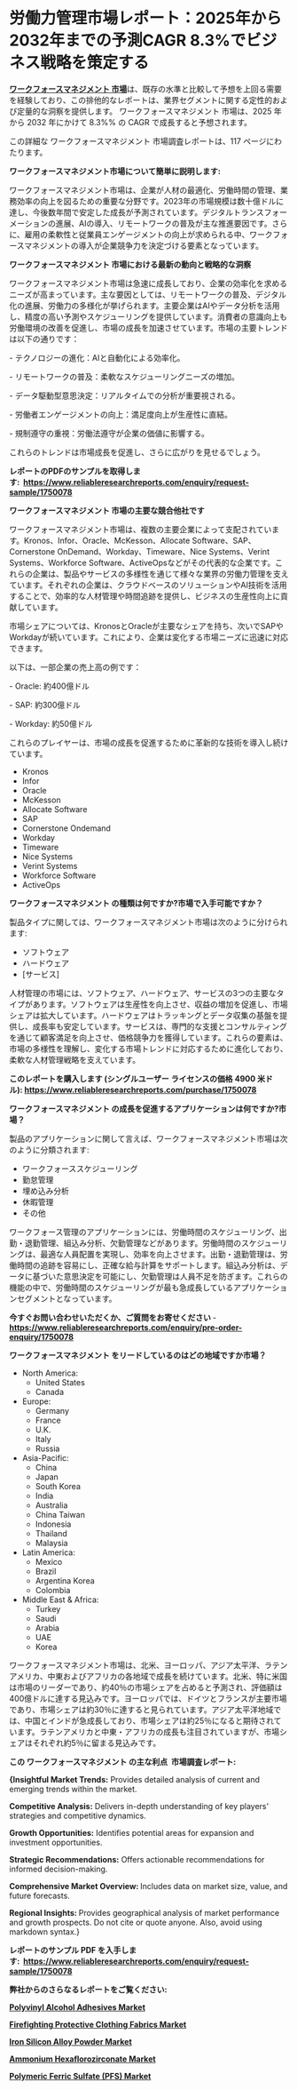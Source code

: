 <p><h1>労働力管理市場レポート：2025年から2032年までの予測CAGR 8.3%でビジネス戦略を策定する</h1></p><p data-sourcepos="1:1-1:157"><strong><a href="https://www.reliableresearchreports.com/workforce-management-r1750078?utm_campaign=107&utm_medium=36&utm_source=Github&utm_content=ia&utm_term=04022025&utm_id=workforce-management">ワークフォースマネジメント 市場</a></strong>は、既存の水準と比較して予想を上回る需要を経験しており、この排他的なレポートは、業界セグメントに関する定性的および定量的な洞察を提供します。 ワークフォースマネジメント 市場は、2025 年から 2032 年にかけて 8.3%% の CAGR で成長すると予想されます。</p>
<p data-sourcepos="3:1-3:50">この詳細な ワークフォースマネジメント 市場調査レポートは、117 ページにわたります。</p>
<p><strong>ワークフォースマネジメント市場について簡単に説明します:</strong></p>
<p><p>ワークフォースマネジメント市場は、企業が人材の最適化、労働時間の管理、業務効率の向上を図るための重要な分野です。2023年の市場規模は数十億ドルに達し、今後数年間で安定した成長が予測されています。デジタルトランスフォーメーションの進展、AIの導入、リモートワークの普及が主な推進要因です。さらに、雇用の柔軟性と従業員エンゲージメントの向上が求められる中、ワークフォースマネジメントの導入が企業競争力を決定づける要素となっています。</p></p>
<p><strong>ワークフォースマネジメント 市場における最新の動向と戦略的な洞察</strong></p>
<p><p>ワークフォースマネジメント市場は急速に成長しており、企業の効率化を求めるニーズが高まっています。主な要因としては、リモートワークの普及、デジタル化の進展、労働力の多様化が挙げられます。主要企業はAIやデータ分析を活用し、精度の高い予測やスケジューリングを提供しています。消費者の意識向上も労働環境の改善を促進し、市場の成長を加速させています。市場の主要トレンドは以下の通りです：</p><p>- テクノロジーの進化：AIと自動化による効率化。</p><p>- リモートワークの普及：柔軟なスケジューリングニーズの増加。</p><p>- データ駆動型意思決定：リアルタイムでの分析が重要視される。</p><p>- 労働者エンゲージメントの向上：満足度向上が生産性に直結。</p><p>- 規制遵守の重視：労働法遵守が企業の価値に影響する。</p><p>  </p><p>これらのトレンドは市場成長を促進し、さらに広がりを見せるでしょう。</p></p>
<p><strong>レポートのPDFのサンプルを取得します</strong><strong>:&nbsp;&nbsp;<a href="https://www.reliableresearchreports.com/enquiry/request-sample/1750078?utm_campaign=107&utm_medium=36&utm_source=Github&utm_content=ia&utm_term=04022025&utm_id=workforce-management">https://www.reliableresearchreports.com/enquiry/request-sample/1750078</a></strong></p>
<p><strong>ワークフォースマネジメント 市場の主要な競合他社です</strong></p>
<p><p>ワークフォースマネジメント市場は、複数の主要企業によって支配されています。Kronos、Infor、Oracle、McKesson、Allocate Software、SAP、Cornerstone OnDemand、Workday、Timeware、Nice Systems、Verint Systems、Workforce Software、ActiveOpsなどがその代表的な企業です。これらの企業は、製品やサービスの多様性を通じて様々な業界の労働力管理を支えています。それぞれの企業は、クラウドベースのソリューションやAI技術を活用することで、効率的な人材管理や時間追跡を提供し、ビジネスの生産性向上に貢献しています。</p><p>市場シェアについては、KronosとOracleが主要なシェアを持ち、次いでSAPやWorkdayが続いています。これにより、企業は変化する市場ニーズに迅速に対応できます。</p><p>以下は、一部企業の売上高の例です：</p><p>- Oracle: 約400億ドル</p><p>- SAP: 約300億ドル</p><p>- Workday: 約50億ドル</p><p>これらのプレイヤーは、市場の成長を促進するために革新的な技術を導入し続けています。</p></p>
<p><ul><li>Kronos</li><li>Infor</li><li>Oracle</li><li>McKesson</li><li>Allocate Software</li><li>SAP</li><li>Cornerstone Ondemand</li><li>Workday</li><li>Timeware</li><li>Nice Systems</li><li>Verint Systems</li><li>Workforce Software</li><li>ActiveOps</li></ul></p>
<p><strong>ワークフォースマネジメント の種類は何ですか?市場で入手可能ですか？</strong></p>
<p>製品タイプに関しては、ワークフォースマネジメント市場は次のように分けられます:</p>
<p><ul><li>ソフトウェア</li><li>ハードウェア</li><li>[サービス]</li></ul></p>
<p><p>人材管理の市場には、ソフトウェア、ハードウェア、サービスの3つの主要なタイプがあります。ソフトウェアは生産性を向上させ、収益の増加を促進し、市場シェアは拡大しています。ハードウェアはトラッキングとデータ収集の基盤を提供し、成長率も安定しています。サービスは、専門的な支援とコンサルティングを通じて顧客満足を向上させ、価格競争力を獲得しています。これらの要素は、市場の多様性を理解し、変化する市場トレンドに対応するために進化しており、柔軟な人材管理戦略を支えています。</p></p>
<p><strong>このレポートを購入します (シングルユーザー ライセンスの価格 4900 米ドル):&nbsp;<a href="https://www.reliableresearchreports.com/purchase/1750078?utm_campaign=107&utm_medium=36&utm_source=Github&utm_content=ia&utm_term=04022025&utm_id=workforce-management">https://www.reliableresearchreports.com/purchase/1750078</a></strong></p>
<p><strong>ワークフォースマネジメント の成長を促進するアプリケーションは何ですか?市場？</strong></p>
<p>製品のアプリケーションに関して言えば、ワークフォースマネジメント市場は次のように分類されます:</p>
<p><ul><li>ワークフォーススケジューリング</li><li>勤怠管理</li><li>埋め込み分析</li><li>休暇管理</li><li>その他</li></ul></p>
<p><p>ワークフォース管理のアプリケーションには、労働時間のスケジューリング、出勤・退勤管理、組込み分析、欠勤管理などがあります。労働時間のスケジューリングは、最適な人員配置を実現し、効率を向上させます。出勤・退勤管理は、労働時間の追跡を容易にし、正確な給与計算をサポートします。組込み分析は、データに基づいた意思決定を可能にし、欠勤管理は人員不足を防ぎます。これらの機能の中で、労働時間のスケジューリングが最も急成長しているアプリケーションセグメントとなっています。</p></p>
<p><strong>今すぐお問い合わせいただくか、ご質問をお寄せください</strong><strong>&nbsp;</strong>-<strong><a href="https://www.reliableresearchreports.com/enquiry/pre-order-enquiry/1750078?utm_campaign=107&utm_medium=36&utm_source=Github&utm_content=ia&utm_term=04022025&utm_id=workforce-management">https://www.reliableresearchreports.com/enquiry/pre-order-enquiry/1750078</a></strong></p>
<p><strong>ワークフォースマネジメント をリードしているのはどの地域ですか市場？</strong></p>
<p><ul>
    <li>
        North America:
        <ul>
            <li>United States</li>
            <li>Canada</li>
        </ul>
    </li>
    <li>
        Europe:
        <ul>
            <li>Germany</li>
            <li>France</li>
            <li>U.K.</li>
            <li>Italy</li>
            <li>Russia</li>
        </ul>
    </li>
    <li>
        Asia-Pacific:
        <ul>
            <li>China</li>
            <li>Japan</li>
            <li>South Korea</li>
            <li>India</li>
            <li>Australia</li>
            <li>China Taiwan</li>
            <li>Indonesia</li>
            <li>Thailand</li>
            <li>Malaysia</li>
        </ul>
    </li>
    <li>
        Latin America:
        <ul>
            <li>Mexico</li>
            <li>Brazil</li>
            <li>Argentina Korea</li>
            <li>Colombia</li>
        </ul>
    </li>
    <li>
        Middle East & Africa:
        <ul>
            <li>Turkey</li>
            <li>Saudi</li>
            <li>Arabia</li>
            <li>UAE</li>
            <li>Korea</li>
        </ul>
    </li>
    </ul></p>
<p><p>ワークフォースマネジメント市場は、北米、ヨーロッパ、アジア太平洋、ラテンアメリカ、中東およびアフリカの各地域で成長を続けています。北米、特に米国は市場のリーダーであり、約40％の市場シェアを占めると予測され、評価額は400億ドルに達する見込みです。ヨーロッパでは、ドイツとフランスが主要市場であり、市場シェアは約30％に達すると見られています。アジア太平洋地域では、中国とインドが急成長しており、市場シェアは約25％になると期待されています。ラテンアメリカと中東・アフリカの成長も注目されていますが、市場シェアはそれぞれ約5％に留まる見込みです。</p></p>
<p><strong>この ワークフォースマネジメント の主な利点&nbsp; 市場調査レポート:</strong></p>
<p><strong>{Insightful Market Trends:</strong> Provides detailed analysis of current and emerging trends within the market.</p>
<p><strong>Competitive Analysis:</strong> Delivers in-depth understanding of key players' strategies and competitive dynamics.</p>
<p><strong>Growth Opportunities:</strong> Identifies potential areas for expansion and investment opportunities.</p>
<p><strong>Strategic Recommendations:</strong> Offers actionable recommendations for informed decision-making.</p>
<p><strong>Comprehensive Market Overview: </strong>Includes data on market size, value, and future forecasts.</p>
<p><strong>Regional Insights: </strong>Provides geographical analysis of market performance and growth prospects. Do not cite or quote anyone. Also, avoid using markdown syntax.}</p>
<p><strong>レポートのサンプル PDF を入手します:&nbsp;</strong><strong>&nbsp;<a href="https://www.reliableresearchreports.com/enquiry/request-sample/1750078?utm_campaign=107&utm_medium=36&utm_source=Github&utm_content=ia&utm_term=04022025&utm_id=workforce-management">https://www.reliableresearchreports.com/enquiry/request-sample/1750078</a></strong></p>
<p></p>
<p></p>
<p></p>
<p></p>
<p><strong>弊社からのさらなるレポートをご覧ください:</strong></p>
<p><strong><p><a href="https://github.com/biomochaben4/Market-Research-Report-List-1/blob/main/polyvinyl-alcohol-adhesives-market.md?utm_campaign=107&utm_medium=36&utm_source=Github&utm_content=ia&utm_term=04022025&utm_id=workforce-management">Polyvinyl Alcohol Adhesives Market</a></p><p><a href="https://github.com/agdonthisa/Market-Research-Report-List-1/blob/main/firefighting-protective-clothing-fabrics-market.md?utm_campaign=107&utm_medium=36&utm_source=Github&utm_content=ia&utm_term=04022025&utm_id=workforce-management">Firefighting Protective Clothing Fabrics Market</a></p><p><a href="https://github.com/akaalahk/Market-Research-Report-List-1/blob/main/iron-silicon-alloy-powder-market.md?utm_campaign=107&utm_medium=36&utm_source=Github&utm_content=ia&utm_term=04022025&utm_id=workforce-management">Iron Silicon Alloy Powder Market</a></p><p><a href="https://github.com/birnbaumbulah0/Market-Research-Report-List-1/blob/main/ammonium-hexaflorozirconate-market.md?utm_campaign=107&utm_medium=36&utm_source=Github&utm_content=ia&utm_term=04022025&utm_id=workforce-management">Ammonium Hexaflorozirconate Market</a></p><p><a href="https://github.com/hartsockdonnette82/Market-Research-Report-List-1/blob/main/polymeric-ferric-sulfate-pfs-market.md?utm_campaign=107&utm_medium=36&utm_source=Github&utm_content=ia&utm_term=04022025&utm_id=workforce-management">Polymeric Ferric Sulfate (PFS) Market</a></p></strong></p>